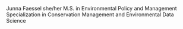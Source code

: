 Junna Faessel
she/her
M.S. in Environmental Policy and Management
Specialization in Conservation Management and Environmental Data Science